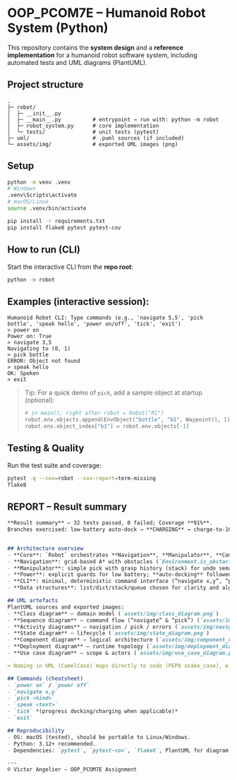 # OOP_PCOM7E – Humanoid Robot System (Python)

This repository contains the **system design** and a **reference implementation** for a humanoid robot software system, including automated tests and UML diagrams (PlantUML).

## Project structure
```
.
├─ robot/
│  ├─ __init__.py
│  ├─ __main__.py          # entrypoint → run with: python -m robot
│  ├─ robot_system.py      # core implementation
│  └─ tests/               # unit tests (pytest)
├─ uml/                    # .puml sources (if included)
└─ assets/img/             # exported UML images (png)
```

## Setup
```bash
python -m venv .venv
# Windows
.venv\Scripts\activate
# macOS/Linux
source .venv/bin/activate

pip install -r requirements.txt
pip install flake8 pytest pytest-cov
```

## How to run (CLI)
Start the interactive CLI from the **repo root**:
```bash
python -m robot
```

## Examples (interactive session):
```
Humanoid Robot CLI: Type commands (e.g., 'navigate 5,5', 'pick bottle', 'speak hello', 'power on/off', 'tick', 'exit')
> power on
Power on: True
> navigate 3,5
Navigating to (0, 1)
> pick bottle
ERROR: Object not found
> speak hello
OK: Spoken
> exit
```

> Tip: For a quick demo of `pick`, add a sample object at startup (optional):
> ```python
> # in main(), right after robot = Robot("R1")
> robot.env.objects.append(EnvObject("bottle", "b1", Waypoint(1, 1)))
> robot.env.object_index["b1"] = robot.env.objects[-1]
> ```

## Testing & Quality
Run the test suite and coverage:
```bash
pytest -q --cov=robot --cov-report=term-missing
flake8
```

## REPORT – Result summary
```markdown
**Result summary** — 32 tests passed, 0 failed; Coverage **91%**.  
Branches exercised: low-battery auto-dock → **CHARGING** → charge-to-100%, busy guards, no-path/timeout, invalid coords, object-not-found.


## Architecture overview
- **Core**: `Robot` orchestrates **Navigation**, **Manipulator**, **Communicator**, **MemoryStore**, using **composition** for low coupling.
- **Navigation**: grid-based A* with obstacles (`Environment.is_obstacle`), queue of waypoints for execution.
- **Manipulator**: simple pick with grasp history (stack) for undo semantics in tests.
- **Power**: explicit guards for low battery; **auto-docking** followed by a dedicated **CHARGING** state until 100%.
- **CLI**: minimal, deterministic command interface (“navigate x,y”, “pick kind”, “speak text”).
- **Data structures**: list/dict/stack/queue chosen for clarity and algorithmic complexity.

## UML artefacts
PlantUML sources and exported images:
- **Class diagram** – domain model (`assets/img/class_diagram.png`)
- **Sequence diagram** – command flow (“navigate” & “pick”) (`assets/img/sequence_diagram.png`)
- **Activity diagrams** – navigation / pick / errors (`assets/img/navigation_activity_diagram.png`, `assets/img/activity_diagram-pickup.png`, `assets/img/activity_diagram-errors.png`)
- **State diagram** – lifecycle (`assets/img/state_diagram.png`)
- **Component diagram** – logical architecture (`assets/img/component_diagram.png`)
- **Deployment diagram** – runtime topology (`assets/img/deployment_diagram.png`)
- **Use case diagram** – scope & actors (`assets/img/use_case_diagram.png`)

> Naming in UML (CamelCase) maps directly to code (PEP8 snake_case), e.g. `powerOn()` ↔ `power_on()`.

## Commands (cheatsheet)
- `power on` / `power off`
- `navigate x,y`
- `pick <kind>`
- `speak <text>`
- `tick` *(progress docking/charging when applicable)*
- `exit`

## Reproducibility
- OS: macOS (tested), should be portable to Linux/Windows.
- Python: 3.12+ recommended.
- Dependencies: `pytest`, `pytest-cov`, `flake8`, PlantUML for diagram rendering.

---
© Victor Angelier – OOP_PCOM7E Assignment
